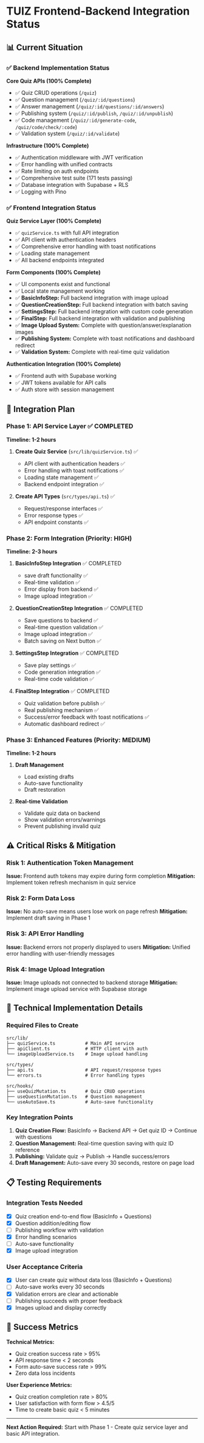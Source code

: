 # TUIZ Frontend-Backend Integration Status

## 📊 Current Situation

### ✅ Backend Implementation Status

**Core Quiz APIs (100% Complete)**

- ✅ Quiz CRUD operations (`/quiz`)
- ✅ Question management (`/quiz/:id/questions`)
- ✅ Answer management (`/quiz/:id/questions/:id/answers`)
- ✅ Publishing system (`/quiz/:id/publish`, `/quiz/:id/unpublish`)
- ✅ Code management (`/quiz/:id/generate-code`, `/quiz/code/check/:code`)
- ✅ Validation system (`/quiz/:id/validate`)

**Infrastructure (100% Complete)**

- ✅ Authentication middleware with JWT verification
- ✅ Error handling with unified contracts
- ✅ Rate limiting on auth endpoints
- ✅ Comprehensive test suite (171 tests passing)
- ✅ Database integration with Supabase + RLS
- ✅ Logging with Pino

### ✅ Frontend Integration Status

**Quiz Service Layer (100% Complete)**

- ✅ `quizService.ts` with full API integration
- ✅ API client with authentication headers
- ✅ Comprehensive error handling with toast notifications
- ✅ Loading state management
- ✅ All backend endpoints integrated

**Form Components (100% Complete)**

- ✅ UI components exist and functional
- ✅ Local state management working
- ✅ **BasicInfoStep:** Full backend integration with image upload
- ✅ **QuestionCreationStep:** Full backend integration with batch saving
- ✅ **SettingsStep:** Full backend integration with custom code generation
- ✅ **FinalStep:** Full backend integration with validation and publishing
- ✅ **Image Upload System:** Complete with question/answer/explanation images
- ✅ **Publishing System:** Complete with toast notifications and dashboard redirect
- ✅ **Validation System:** Complete with real-time quiz validation

**Authentication Integration (100% Complete)**

- ✅ Frontend auth with Supabase working
- ✅ JWT tokens available for API calls
- ✅ Auth store with session management

## 🎯 Integration Plan

### Phase 1: API Service Layer ✅ COMPLETED

**Timeline: 1-2 hours**

1. **Create Quiz Service** (`src/lib/quizService.ts`) ✅
   - API client with authentication headers ✅
   - Error handling with toast notifications ✅
   - Loading state management ✅
   - Backend endpoint integration ✅

2. **Create API Types** (`src/types/api.ts`) ✅
   - Request/response interfaces ✅
   - Error response types ✅
   - API endpoint constants ✅

### Phase 2: Form Integration (Priority: HIGH)

**Timeline: 2-3 hours**

1. **BasicInfoStep Integration** ✅ COMPLETED
   - save draft functionality ✅
   - Real-time validation ✅
   - Error display from backend ✅
   - Image upload integration ✅

2. **QuestionCreationStep Integration** ✅ COMPLETED
   - Save questions to backend ✅
   - Real-time question validation ✅
   - Image upload integration ✅
   - Batch saving on Next button ✅

3. **SettingsStep Integration** ✅ COMPLETED
   - Save play settings ✅
   - Code generation integration ✅
   - Real-time code validation ✅

4. **FinalStep Integration** ✅ COMPLETED
   - Quiz validation before publish ✅
   - Real publishing mechanism ✅
   - Success/error feedback with toast notifications ✅
   - Automatic dashboard redirect ✅

### Phase 3: Enhanced Features (Priority: MEDIUM)

**Timeline: 1-2 hours**

1. **Draft Management**
   - Load existing drafts
   - Auto-save functionality
   - Draft restoration

2. **Real-time Validation**
   - Validate quiz data on backend
   - Show validation errors/warnings
   - Prevent publishing invalid quiz

## ⚠️ Critical Risks & Mitigation

### Risk 1: Authentication Token Management

**Issue:** Frontend auth tokens may expire during form completion
**Mitigation:** Implement token refresh mechanism in quiz service

### Risk 2: Form Data Loss

**Issue:** No auto-save means users lose work on page refresh
**Mitigation:** Implement draft saving in Phase 1

### Risk 3: API Error Handling

**Issue:** Backend errors not properly displayed to users
**Mitigation:** Unified error handling with user-friendly messages

### Risk 4: Image Upload Integration

**Issue:** Image uploads not connected to backend storage
**Mitigation:** Implement image upload service with Supabase storage

## 🔧 Technical Implementation Details

### Required Files to Create

```
src/lib/
├── quizService.ts           # Main API service
├── apiClient.ts             # HTTP client with auth
└── imageUploadService.ts    # Image upload handling

src/types/
├── api.ts                   # API request/response types
└── errors.ts                # Error handling types

src/hooks/
├── useQuizMutation.ts       # Quiz CRUD operations
├── useQuestionMutation.ts   # Question management
└── useAutoSave.ts           # Auto-save functionality
```

### Key Integration Points

1. **Quiz Creation Flow:** BasicInfo → Backend API → Get quiz ID → Continue with questions
2. **Question Management:** Real-time question saving with quiz ID reference
3. **Publishing:** Validate quiz → Publish → Handle success/errors
4. **Draft Management:** Auto-save every 30 seconds, restore on page load

## 📋 Testing Requirements

### Integration Tests Needed

- [x] Quiz creation end-to-end flow (BasicInfo + Questions)
- [x] Question addition/editing flow
- [ ] Publishing workflow with validation
- [x] Error handling scenarios
- [ ] Auto-save functionality
- [x] Image upload integration

### User Acceptance Criteria

- [x] User can create quiz without data loss (BasicInfo + Questions)
- [ ] Auto-save works every 30 seconds
- [x] Validation errors are clear and actionable
- [ ] Publishing succeeds with proper feedback
- [x] Images upload and display correctly

## 🚀 Success Metrics

**Technical Metrics:**

- Quiz creation success rate > 95%
- API response time < 2 seconds
- Form auto-save success rate > 99%
- Zero data loss incidents

**User Experience Metrics:**

- Quiz creation completion rate > 80%
- User satisfaction with form flow > 4.5/5
- Time to create basic quiz < 5 minutes

---

**Next Action Required:** Start with Phase 1 - Create quiz service layer and basic API integration.

